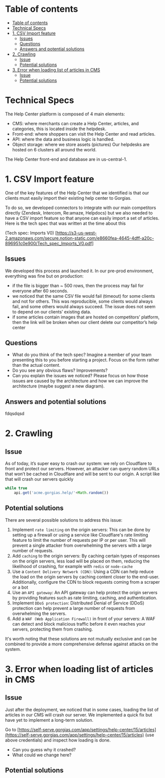 

# Table of contents
- [Table of contents](#table-of-contents)
- [Technical Specs](#technical-specs)
- [1. CSV Import feature](#1-csv-import-feature)
  - [Issues](#issues)
  - [Questions](#questions)
  - [Answers and potential solutions](#answers-and-potential-solutions)
- [2. Crawling](#2-crawling)
  - [Issue](#issue)
  - [Potential solutions](#potential-solutions)
- [3. Error when loading list of articles in CMS](#3-error-when-loading-list-of-articles-in-cms)
  - [Issue](#issue-1)
  - [Potential solutions](#potential-solutions-1)


# Technical Specs

The Help Center platform is composed of 4 main elements:

* CMS: where merchants can create a Help Center, articles, and categories, this is located inside the helpdesk.
* Front-end: where shoppers can visit the Help Center and read articles.
* API: where the data and business logic is handled.
* Object storage: where we store assets (pictures)
Our helpdesks are hosted on 6 clusters all around the world. 

The Help Center front-end and database are in us-central-1.

# 1. CSV Import feature

One of the key features of the Help Center that we identified is that our clients must easily import their existing help center to Gorgias.

To do so, we developed connectors to integrate with our main competitors directly (Zendesk, Intercom, Re:amaze, Helpdocs) but we also needed to have a CSV import feature so that anyone can easily import a set of articles.
Here is the tech spec that was written at the time about this

(Tech spec: Imports V0) [https://s3-us-west-2.amazonaws.com/secure.notion-static.com/e8660fea-4645-4dff-a20c-896951c0e900/Tech_spec_Imports_V0.pdf]

## Issues
We developed this process and launched it. In our pre-prod environment, everything was fine but on production:

- if the file is bigger than ~ 500 rows, then the process may fail for everyone after 60 seconds.
- we noticed that the same CSV file would fail (timeout) for some clients and not for others. This was reproducible, some clients would always fail, and some others would always succeed. The issue does not seem to depend on our clients’ existing data.
- if some articles contain images that are hosted on competitors’ platform, then the link will be broken when our client delete our competitor’s help center


## Questions
* What do you think of the tech spec? Imagine a member of your team presenting this to you before starting a project. Focus on the form rather than the actual content.
* Do you see any obvious flaws? Improvements?
* Can you explain the issues we noticed? Please focus on how those issues are caused by the architecture and how we can improve the architecture (maybe suggest a new diagram).

## Answers and potential solutions

fdqsdqsd

# 2. Crawling

## Issue

As of today, it’s super easy to crash our system: we rely on Cloudflare to front and protect our servers. However, an attacker can query random URLs that won’t be cached in Cloudflare and will be sent to our origin.
A script like that will crash our servers quickly


```javascript
while true
	api.get('acme.gorgias.help/'+Math.random())
```

## Potential solutions

There are several possible solutions to address this issue:

1. Implement `rate limiting` on the origin servers: This can be done by setting up a firewall or using a service like Cloudflare's rate limiting feature to limit the number of requests per IP or per user. This will prevent a single attacker from overwhelming the servers with a large number of requests.
2. Add `caching` to the origin servers: By caching certain types of responses on the origin servers, less load will be placed on them, reducing the likelihood of crashing, for example with `redis` or `node-cache`
3. Use a `Content Delivery Network (CDN)`: Using a CDN can help reduce the load on the origin servers by caching content closer to the end-user. Additionally, configure the CDN to block requests coming from a scraper or a bot
4. Use an `API gateway`: An API gateway can help protect the origin servers by providing features such as rate limiting, caching, and authentication.
5. Implement `DDoS protection`: Distributed Denial of Service (DDoS) protection can help prevent a large number of requests from overwhelming the servers.
6. Add a `WAF (Web Application Firewall)` in front of your servers: A WAF can detect and block malicious traffic before it even reaches your servers, protecting them from crashing.

It's worth noting that these solutions are not mutually exclusive and can be combined to provide a more comprehensive defense against attacks on the system.


# 3. Error when loading list of articles in CMS

## Issue

Just after the deployment, we noticed that in some cases, loading the list of articles in our CMS will crash our server. We implemented a quick fix but have yet to implement a long-term solution.

Go to [https://self-serve.gorgias.com/app/settings/help-center/15/articles](https://self-serve.gorgias.com/app/settings/help-center/15/articles) (use above credentials) and inspect how loading is done.

- Can you guess why it crashed?
- What could we change here?

## Potential solutions